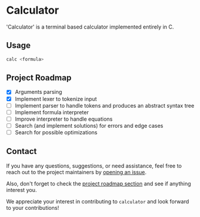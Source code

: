 # Calculator

'Calculator' is a terminal based calculator implemented entirely in C.

## Usage

```bash
calc <formula>
```

## Project Roadmap

- [X] Arguments parsing
- [X] Implement lexer to tokenize input
- [ ] Implement parser to handle tokens and produces an abstract syntax tree
- [ ] Implement formula interpreter
- [ ] Improve interpreter to handle equations
- [ ] Search (and implement solutions) for errors and edge cases
- [ ] Search for possible optimizations

## Contact

If you have any questions, suggestions, or need assistance, feel free to reach out to the project maintainers by [opening an issue](https://github.com/Anthhon/calculator/issues).

Also, don't forget to check the [project roadmap section](https://github.com/Anthhon/calculator#project-roadmap) and see if anything interest you.

We appreciate your interest in contributing to `calculator` and look forward to your contributions!
